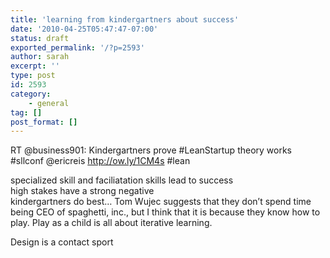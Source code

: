 ```yaml
---
title: 'learning from kindergartners about success'
date: '2010-04-25T05:47:47-07:00'
status: draft
exported_permalink: '/?p=2593'
author: sarah
excerpt: ''
type: post
id: 2593
category:
    - general
tag: []
post_format: []
---
```

RT @business901: Kindergartners prove #LeanStartup theory works #sllconf @ericreis http://ow.ly/1CM4s #lean

specialized skill and faciliatation skills lead to success  
high stakes have a strong negative  
kindergartners do best… Tom Wujec suggests that they don’t spend time being CEO of spaghetti, inc., but I think that it is because they know how to play. Play as a child is all about iterative learning.

Design is a contact sport